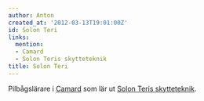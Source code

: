 ```yaml
---
author: Anton
created_at: '2012-03-13T19:01:00Z'
id: Solon Teri
links:
  mention:
  - Camard
  - Solon Teris skytteteknik
title: Solon Teri
---
```


Pilbågslärare i [Camard] som lär ut [Solon Teris skytteteknik].

  [Camard]: Camard
  [Solon Teris skytteteknik]: Solon_Teris_skytteteknik
